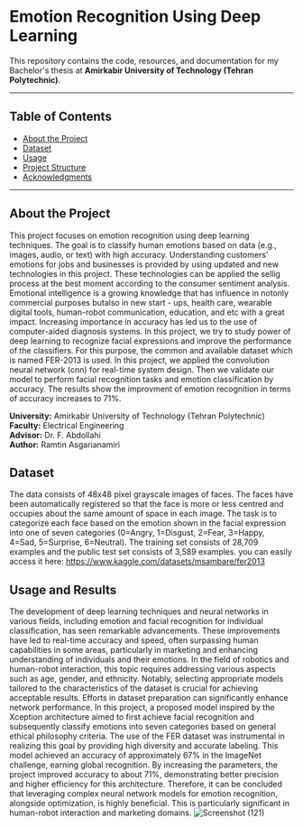 # Emotion Recognition Using Deep Learning

This repository contains the code, resources, and documentation for my Bachelor's thesis at **Amirkabir University of Technology (Tehran Polytechnic)**.

---

## **Table of Contents**
- [About the Project](#about-the-project)
- [Dataset](#dataset)
- [Usage](#usage)
- [Project Structure](#project-structure)
- [Acknowledgments](#acknowledgments)

---

## **About the Project**
This project focuses on emotion recognition using deep learning techniques. The goal is to classify human emotions based on data (e.g., images, audio, or text) with high accuracy.
     Understanding customers' emotions for jobs and businesses is provided by using updated and new technologies in this project. These technologies can be applied the sellig process at the best moment according to the consumer sentiment analysis. Emotional intelligence is a growing knowledge that has influence in notonly commercial purposes butalso in new start - ups, health care, wearable digital tools, human-robot communication, education, and  etc with a great impact.
Increasing importance in accuracy has led us to the use of computer-aided diagnosis systems. In this project, we try to study power of deep learning to recognize facial expressions and improve the performance of the classifiers. For this purpose, the common and available dataset which is named FER-2013 is used.
In this project, we applied the convolution neural network (cnn) for real-time system design. Then we validate   our model to perform facial recognition tasks and emotion classification by accuracy. The results show the improvment of emotion recognition in terms of accuracy increases to 71%.

**University:** Amirkabir University of Technology (Tehran Polytechnic)  
**Faculty:** Electrical Engineering  
**Advisor:** Dr. F. Abdollahi  
**Author:** Ramtin Asgarianamiri  
## **Dataset**
The data consists of 48x48 pixel grayscale images of faces. The faces have been automatically registered so that the face is more or less centred and occupies about the same amount of space in each image.
The task is to categorize each face based on the emotion shown in the facial expression into one of seven categories (0=Angry, 1=Disgust, 2=Fear, 3=Happy, 4=Sad, 5=Surprise, 6=Neutral). The training set consists of 28,709 examples and the public test set consists of 3,589 examples.
you can easily access it here: https://www.kaggle.com/datasets/msambare/fer2013
## **Usage and Results**
The development of deep learning techniques and neural networks in various fields, including emotion and facial recognition for individual classification, has seen remarkable advancements. These improvements have led to real-time accuracy and speed, often surpassing human capabilities in some areas, particularly in marketing and enhancing understanding of individuals and their emotions.
In the field of robotics and human-robot interaction, this topic requires addressing various aspects such as age, gender, and ethnicity. Notably, selecting appropriate models tailored to the characteristics of the dataset is crucial for achieving acceptable results. Efforts in dataset preparation can significantly enhance network performance.
In this project, a proposed model inspired by the Xception architecture aimed to first achieve facial recognition and subsequently classify emotions into seven categories based on general ethical philosophy criteria. The use of the FER dataset was instrumental in realizing this goal by providing high diversity and accurate labeling.
This model achieved an accuracy of approximately 67% in the ImageNet challenge, earning global recognition. By increasing the parameters, the project improved accuracy to about 71%, demonstrating better precision and higher efficiency for this architecture.
Therefore, it can be concluded that leveraging complex neural network models for emotion recognition, alongside optimization, is highly beneficial. This is particularly significant in human-robot interaction and marketing domains.
![Screenshot (121)](https://github.com/user-attachments/assets/3e1f82bf-35d5-4ae1-b2d9-27ee7f9c9467)


